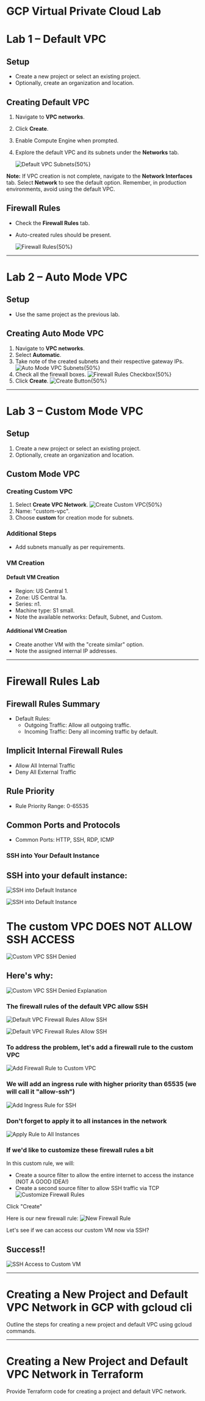 # GCP Virtual Private Cloud Lab

# Lab 1 – Default VPC

## Setup
- Create a new project or select an existing project.
- Optionally, create an organization and location.

## Creating Default VPC
1. Navigate to **VPC networks**.
2. Click **Create**.
3. Enable Compute Engine when prompted.
4. Explore the default VPC and its subnets under the **Networks** tab.
   
   ![Default VPC Subnets](https://github.com/mindmotivate/GCP/assets/130941970/f8d8279b-217d-48db-b84f-29866050a05b){50%}

**Note:** If VPC creation is not complete, navigate to the **Network Interfaces** tab. Select **Network** to see the default option. Remember, in production environments, avoid using the default VPC.

## Firewall Rules
- Check the **Firewall Rules** tab.
- Auto-created rules should be present.
  
  ![Firewall Rules](https://github.com/mindmotivate/GCP/assets/130941970/fb2bfb39-d0c0-4a04-81b7-bf5bafe38388){50%}

---

# Lab 2 – Auto Mode VPC

## Setup
- Use the same project as the previous lab.

## Creating Auto Mode VPC
1. Navigate to **VPC networks**.
2. Select **Automatic**.
3. Take note of the created subnets and their respective gateway IPs.
   ![Auto Mode VPC Subnets](https://github.com/mindmotivate/GCP/assets/130941970/3192796d-1197-47b1-b7bf-35da9e3ec560){50%}
4. Check all the firewall boxes.
   ![Firewall Rules Checkbox](https://github.com/mindmotivate/GCP/assets/130941970/14cf7039-1d57-4a2a-babb-36f0e05fabca){50%}
5. Click **Create**.
   ![Create Button](https://github.com/mindmotivate/GCP/assets/130941970/941e5e65-b0ef-4aec-b0f4-1344a8d1855c){50%}

---

# Lab 3 – Custom Mode VPC

## Setup
1. Create a new project or select an existing project.
2. Optionally, create an organization and location.

## Custom Mode VPC

### Creating Custom VPC
1. Select **Create VPC Network**.
   ![Create Custom VPC](https://github.com/mindmotivate/GCP/assets/130941970/f9c02c71-6668-4f0c-a829-8a8baaf3b46e){50%}
2. Name: "custom-vpc".
3. Choose **custom** for creation mode for subnets.

### Additional Steps
- Add subnets manually as per requirements.

### VM Creation

#### Default VM Creation
- Region: US Central 1.
- Zone: US Central 1a.
- Series: n1.
- Machine type: S1 small.
- Note the available networks: Default, Subnet, and Custom.

#### Additional VM Creation
- Create another VM with the "create similar" option.
- Note the assigned internal IP addresses.

---

# Firewall Rules Lab

## Firewall Rules Summary
- Default Rules:
  - Outgoing Traffic: Allow all outgoing traffic.
  - Incoming Traffic: Deny all incoming traffic by default.
  
## Implicit Internal Firewall Rules
- Allow All Internal Traffic
- Deny All External Traffic

## Rule Priority
- Rule Priority Range: 0-65535

## Common Ports and Protocols
- Common Ports: HTTP, SSH, RDP, ICMP

### SSH into Your Default Instance
## SSH into your default instance:
![SSH into Default Instance](https://github.com/mindmotivate/GCP/assets/130941970/f3782771-c812-448c-8ac5-b8bee8f938d5)

![SSH into Default Instance](https://github.com/mindmotivate/GCP/assets/130941970/936de153-a4fc-417d-83ec-184eefd2a74d)

# The custom VPC DOES NOT ALLOW SSH ACCESS
![Custom VPC SSH Denied](https://github.com/mindmotivate/GCP/assets/130941970/b089d1d6-1448-491b-91c9-1f16966eb887)

## Here's why:
![Custom VPC SSH Denied Explanation](https://github.com/mindmotivate/GCP/assets/130941970/9f56b5ad-f107-444a-8d44-9459effd5018)

### The firewall rules of the default VPC allow SSH
![Default VPC Firewall Rules Allow SSH](https://github.com/mindmotivate/GCP/assets/130941970/6d83919a-1173-40b4-ba99-6bf7c7e15775)

![Default VPC Firewall Rules Allow SSH](https://github.com/mindmotivate/GCP/assets/130941970/47011ff0-0732-49cb-ab06-59e0a7f90253)

### To address the problem, let's add a firewall rule to the custom VPC
![Add Firewall Rule to Custom VPC](https://github.com/mindmotivate/GCP/assets/130941970/ecf58e24-a11f-4ae3-ab0f-e97bd7e9ef2f)

### We will add an ingress rule with higher priority than 65535 (we will call it "allow-ssh")
![Add Ingress Rule for SSH](https://github.com/mindmotivate/GCP/assets/130941970/490e6372-2b7f-4235-bc72-184c5347544d)

### Don't forget to apply it to all instances in the network
![Apply Rule to All Instances](https://github.com/mindmotivate/GCP/assets/130941970/70cc02d4-89df-442d-8dc9-23e1fb381480)

### If we'd like to customize these firewall rules a bit
In this custom rule, we will:
- Create a source filter to allow the entire internet to access the instance (NOT A GOOD IDEA!)
- Create a second source filter to allow SSH traffic via TCP 
![Customize Firewall Rules](https://github.com/mindmotivate/GCP/assets/130941970/56279ddc-697c-4115-8b40-52322ce7015b)

Click "Create"

Here is our new firewall rule:
![New Firewall Rule](https://github.com/mindmotivate/GCP/assets/130941970/2bd72bdc-7fee-4d23-9176-bc80c51bb2c4)

Let's see if we can access our custom VM now via SSH?

## Success!!
![SSH Access to Custom VM](https://github.com/mindmotivate/GCP/assets/130941970/0ac69588-e317-499d-95a3-34ccfc53ee37)

---

# Creating a New Project and Default VPC Network in GCP with gcloud cli

Outline the steps for creating a new project and default VPC using gcloud commands.

---

# Creating a New Project and Default VPC Network in Terraform

Provide Terraform code for creating a project and default VPC network.
